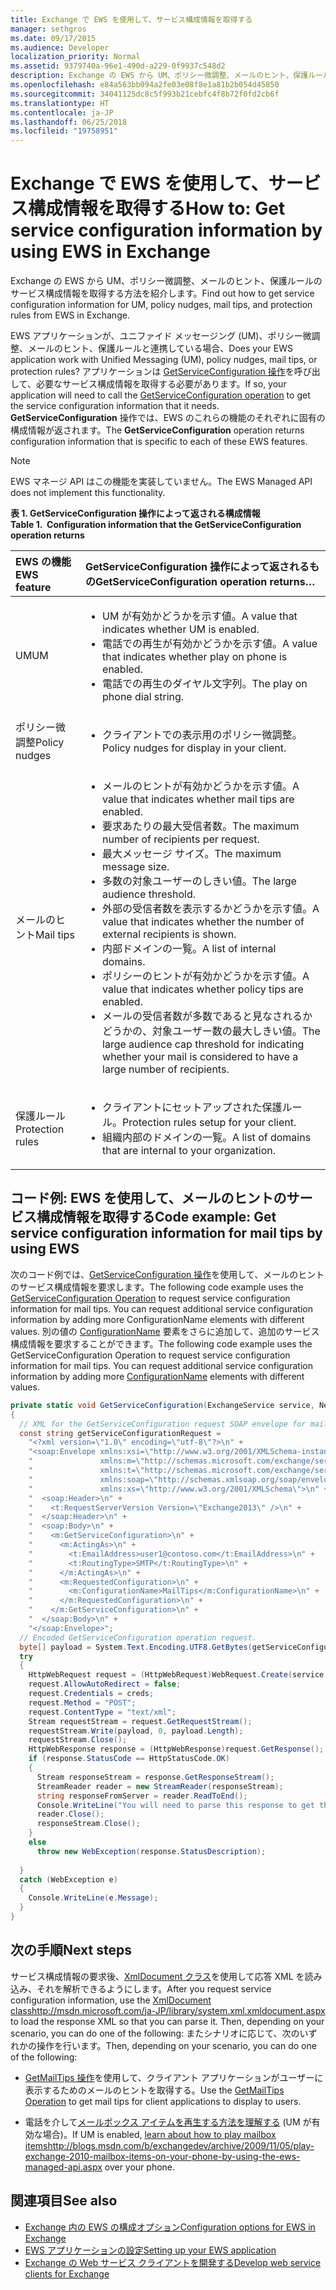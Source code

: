 ```yaml
---
title: Exchange で EWS を使用して、サービス構成情報を取得する
manager: sethgros
ms.date: 09/17/2015
ms.audience: Developer
localization_priority: Normal
ms.assetid: 9379740a-96e1-490d-a229-0f9937c548d2
description: Exchange の EWS から UM、ポリシー微調整、メールのヒント、保護ルールのサービス構成情報を取得する方法を紹介します。
ms.openlocfilehash: e84a563bb094a2fe03e08f8e1a81b2b054d45850
ms.sourcegitcommit: 34041125dc8c5f993b21cebfc4f8b72f0fd2cb6f
ms.translationtype: HT
ms.contentlocale: ja-JP
ms.lasthandoff: 06/25/2018
ms.locfileid: "19758951"
---
```

# <a name="get-service-configuration-information-by-using-ews-in-exchange"></a><span data-ttu-id="d3ad6-103">Exchange で EWS を使用して、サービス構成情報を取得する</span><span class="sxs-lookup"><span data-stu-id="d3ad6-103">How to: Get service configuration information by using EWS in Exchange</span></span>

<span data-ttu-id="d3ad6-104">Exchange の EWS から UM、ポリシー微調整、メールのヒント、保護ルールのサービス構成情報を取得する方法を紹介します。</span><span class="sxs-lookup"><span data-stu-id="d3ad6-104">Find out how to get service configuration information for UM, policy nudges, mail tips, and protection rules from EWS in Exchange.</span></span>
  
<span data-ttu-id="d3ad6-105">EWS アプリケーションが、ユニファイド メッセージング (UM)、ポリシー微調整、メールのヒント、保護ルールと連携している場合、</span><span class="sxs-lookup"><span data-stu-id="d3ad6-105">Does your EWS application work with Unified Messaging (UM), policy nudges, mail tips, or protection rules?</span></span> <span data-ttu-id="d3ad6-106">アプリケーションは [GetServiceConfiguration 操作](http://msdn.microsoft.com/library/070cbfe5-325a-4955-8e4a-8230ea0459a7%28Office.15%29.aspx)を呼び出して、必要なサービス構成情報を取得する必要があります。</span><span class="sxs-lookup"><span data-stu-id="d3ad6-106">If so, your application will need to call the [GetServiceConfiguration operation](http://msdn.microsoft.com/library/070cbfe5-325a-4955-8e4a-8230ea0459a7%28Office.15%29.aspx) to get the service configuration information that it needs.</span></span> <span data-ttu-id="d3ad6-107">**GetServiceConfiguration** 操作では、EWS のこれらの機能のそれぞれに固有の構成情報が返されます。</span><span class="sxs-lookup"><span data-stu-id="d3ad6-107">The **GetServiceConfiguration** operation returns configuration information that is specific to each of these EWS features.</span></span> 
  
> [!NOTE]
> <span data-ttu-id="d3ad6-108">EWS マネージ API はこの機能を実装していません。</span><span class="sxs-lookup"><span data-stu-id="d3ad6-108">The EWS Managed API does not implement this functionality.</span></span> 
  
<span data-ttu-id="d3ad6-109">**表 1. GetServiceConfiguration 操作によって返される構成情報**</span><span class="sxs-lookup"><span data-stu-id="d3ad6-109">**Table 1.  Configuration information that the GetServiceConfiguration operation returns**</span></span>

|<span data-ttu-id="d3ad6-110">EWS の機能</span><span class="sxs-lookup"><span data-stu-id="d3ad6-110">EWS feature</span></span>|<span data-ttu-id="d3ad6-111">GetServiceConfiguration 操作によって返されるもの</span><span class="sxs-lookup"><span data-stu-id="d3ad6-111">GetServiceConfiguration operation returns…</span></span>|
|:-----|:-----|
|<span data-ttu-id="d3ad6-112">UM</span><span class="sxs-lookup"><span data-stu-id="d3ad6-112">UM</span></span>  <br/> | <ul><li><span data-ttu-id="d3ad6-113">UM が有効かどうかを示す値。</span><span class="sxs-lookup"><span data-stu-id="d3ad6-113">A value that indicates whether UM is enabled.</span></span></li><li><span data-ttu-id="d3ad6-114">電話での再生が有効かどうかを示す値。</span><span class="sxs-lookup"><span data-stu-id="d3ad6-114">A value that indicates whether play on phone is enabled.</span></span></li><li><span data-ttu-id="d3ad6-115">電話での再生のダイヤル文字列。</span><span class="sxs-lookup"><span data-stu-id="d3ad6-115">The play on phone dial string.</span></span></li></ul> |
|<span data-ttu-id="d3ad6-116">ポリシー微調整</span><span class="sxs-lookup"><span data-stu-id="d3ad6-116">Policy nudges</span></span>  <br/> | <ul><li><span data-ttu-id="d3ad6-117">クライアントでの表示用のポリシー微調整。</span><span class="sxs-lookup"><span data-stu-id="d3ad6-117">Policy nudges for display in your client.</span></span></li></ul> |
|<span data-ttu-id="d3ad6-118">メールのヒント</span><span class="sxs-lookup"><span data-stu-id="d3ad6-118">Mail tips</span></span>  <br/> | <ul><li><span data-ttu-id="d3ad6-119">メールのヒントが有効かどうかを示す値。</span><span class="sxs-lookup"><span data-stu-id="d3ad6-119">A value that indicates whether mail tips are enabled.</span></span></li><li><span data-ttu-id="d3ad6-120">要求あたりの最大受信者数。</span><span class="sxs-lookup"><span data-stu-id="d3ad6-120">The maximum number of recipients per request.</span></span></li><li><span data-ttu-id="d3ad6-121">最大メッセージ サイズ。</span><span class="sxs-lookup"><span data-stu-id="d3ad6-121">The maximum message size.</span></span></li><li><span data-ttu-id="d3ad6-122">多数の対象ユーザーのしきい値。</span><span class="sxs-lookup"><span data-stu-id="d3ad6-122">The large audience threshold.</span></span></li><li><span data-ttu-id="d3ad6-123">外部の受信者数を表示するかどうかを示す値。</span><span class="sxs-lookup"><span data-stu-id="d3ad6-123">A value that indicates whether the number of external recipients is shown.</span></span></li><li><span data-ttu-id="d3ad6-124">内部ドメインの一覧。</span><span class="sxs-lookup"><span data-stu-id="d3ad6-124">A list of internal domains.</span></span></li><li><span data-ttu-id="d3ad6-125">ポリシーのヒントが有効かどうかを示す値。</span><span class="sxs-lookup"><span data-stu-id="d3ad6-125">A value that indicates whether policy tips are enabled.</span></span></li><li><span data-ttu-id="d3ad6-126">メールの受信者数が多数であると見なされるかどうかの、対象ユーザー数の最大しきい値。</span><span class="sxs-lookup"><span data-stu-id="d3ad6-126">The large audience cap threshold for indicating whether your mail is considered to have a large number of recipients.</span></span>  </li></ul>|
|<span data-ttu-id="d3ad6-127">保護ルール</span><span class="sxs-lookup"><span data-stu-id="d3ad6-127">Protection rules</span></span>  <br/> | <ul><li><span data-ttu-id="d3ad6-128">クライアントにセットアップされた保護ルール。</span><span class="sxs-lookup"><span data-stu-id="d3ad6-128">Protection rules setup for your client.</span></span></li><li><span data-ttu-id="d3ad6-129">組織内部のドメインの一覧。</span><span class="sxs-lookup"><span data-stu-id="d3ad6-129">A list of domains that are internal to your organization.</span></span>  </li></ul> |
   
## <a name="code-example-get-service-configuration-information-for-mail-tips-by-using-ews"></a><span data-ttu-id="d3ad6-130">コード例: EWS を使用して、メールのヒントのサービス構成情報を取得する</span><span class="sxs-lookup"><span data-stu-id="d3ad6-130">Code example: Get service configuration information for mail tips by using EWS</span></span>

<span data-ttu-id="d3ad6-131">次のコード例では、[GetServiceConfiguration 操作](http://msdn.microsoft.com/library/070cbfe5-325a-4955-8e4a-8230ea0459a7%28Office.15%29.aspx)を使用して、メールのヒントのサービス構成情報を要求します。</span><span class="sxs-lookup"><span data-stu-id="d3ad6-131">The following code example uses the [GetServiceConfiguration Operation](http://msdn.microsoft.com/library/070cbfe5-325a-4955-8e4a-8230ea0459a7%28Office.15%29.aspx) to request service configuration information for mail tips. You can request additional service configuration information by adding more ConfigurationName elements with different values.</span></span> <span data-ttu-id="d3ad6-132">別の値の [ConfigurationName](http://msdn.microsoft.com/library/3b524a2f-9c6b-4550-9f3d-f78d176b0f7b%28Office.15%29.aspx) 要素をさらに追加して、追加のサービス構成情報を要求することができます。</span><span class="sxs-lookup"><span data-stu-id="d3ad6-132">The following code example uses the GetServiceConfiguration Operation to request service configuration information for mail tips. You can request additional service configuration information by adding more [ConfigurationName](http://msdn.microsoft.com/library/3b524a2f-9c6b-4550-9f3d-f78d176b0f7b%28Office.15%29.aspx) elements with different values.</span></span> 
  
```cs
private static void GetServiceConfiguration(ExchangeService service, NetworkCredential creds)
{ 
  // XML for the GetServiceConfiguration request SOAP envelope for mail tips configuration information.
  const string getServiceConfigurationRequest = 
    "<?xml version=\"1.0\" encoding=\"utf-8\"?>\n" +
    "<soap:Envelope xmlns:xsi=\"http://www.w3.org/2001/XMLSchema-instance\"\n" +
    "               xmlns:m=\"http://schemas.microsoft.com/exchange/services/2006/messages\"\n" +
    "               xmlns:t=\"http://schemas.microsoft.com/exchange/services/2006/types\" \n" +
    "               xmlns:soap=\"http://schemas.xmlsoap.org/soap/envelope/\"\n" +
    "               xmlns:xs=\"http://www.w3.org/2001/XMLSchema\">\n" +
    "  <soap:Header>\n" +
    "    <t:RequestServerVersion Version=\"Exchange2013\" />\n" +
    "  </soap:Header>\n" +
    "  <soap:Body>\n" +
    "    <m:GetServiceConfiguration>\n" +
    "      <m:ActingAs>\n" +
    "        <t:EmailAddress>user1@contoso.com</t:EmailAddress>\n" +
    "        <t:RoutingType>SMTP</t:RoutingType>\n" +
    "      </m:ActingAs>\n" +
    "      <m:RequestedConfiguration>\n" +
    "        <m:ConfigurationName>MailTips</m:ConfigurationName>\n" +
    "      </m:RequestedConfiguration>\n" +
    "    </m:GetServiceConfiguration>\n" +
    "  </soap:Body>\n" +
    "</soap:Envelope>";
  // Encoded GetServiceConfiguration operation request.
  byte[] payload = System.Text.Encoding.UTF8.GetBytes(getServiceConfigurationRequest);
  try
  {
    HttpWebRequest request = (HttpWebRequest)WebRequest.Create(service.Url);
    request.AllowAutoRedirect = false;
    request.Credentials = creds;
    request.Method = "POST";
    request.ContentType = "text/xml";
    Stream requestStream = request.GetRequestStream();
    requestStream.Write(payload, 0, payload.Length);
    requestStream.Close();
    HttpWebResponse response = (HttpWebResponse)request.GetResponse();
    if (response.StatusCode == HttpStatusCode.OK)
    {
      Stream responseStream = response.GetResponseStream();
      StreamReader reader = new StreamReader(responseStream);
      string responseFromServer = reader.ReadToEnd();
      Console.WriteLine("You will need to parse this response to get the configuration information:\n\n" + responseFromServer);
      reader.Close();
      responseStream.Close();
    }
    else
      throw new WebException(response.StatusDescription);
          
  }
  catch (WebException e)
  {
    Console.WriteLine(e.Message);
  }
}

```

## <a name="next-steps"></a><span data-ttu-id="d3ad6-133">次の手順</span><span class="sxs-lookup"><span data-stu-id="d3ad6-133">Next steps</span></span>

<span data-ttu-id="d3ad6-134">サービス構成情報の要求後、[XmlDocument クラス](http://msdn.microsoft.com/ja-JP/library/system.xml.xmldocument.aspx)を使用して応答 XML を読み込み、それを解析できるようにします。</span><span class="sxs-lookup"><span data-stu-id="d3ad6-134">After you request service configuration information, use the [XmlDocument classhttp://msdn.microsoft.com/ja-JP/library/system.xml.xmldocument.aspx](http://msdn.microsoft.com/ja-JP/library/system.xml.xmldocument.aspx) to load the response XML so that you can parse it. Then, depending on your scenario, you can do one of the following:</span></span> <span data-ttu-id="d3ad6-135">またシナリオに応じて、次のいずれかの操作を行います。</span><span class="sxs-lookup"><span data-stu-id="d3ad6-135">Then, depending on your scenario, you can do one of the following:</span></span> 
  
- <span data-ttu-id="d3ad6-136">[GetMailTips 操作](http://msdn.microsoft.com/library/025483ec-a9f3-4735-8a95-d26e30ea7974%28Office.15%29.aspx)を使用して、クライアント アプリケーションがユーザーに表示するためのメールのヒントを取得する。</span><span class="sxs-lookup"><span data-stu-id="d3ad6-136">Use the [GetMailTips Operation](http://msdn.microsoft.com/library/025483ec-a9f3-4735-8a95-d26e30ea7974%28Office.15%29.aspx) to get mail tips for client applications to display to users.</span></span> 
    
- <span data-ttu-id="d3ad6-137">電話を介して[メールボックス アイテムを再生する方法を理解する](http://blogs.msdn.com/b/exchangedev/archive/2009/11/05/play-exchange-2010-mailbox-items-on-your-phone-by-using-the-ews-managed-api.aspx) (UM が有効な場合)。</span><span class="sxs-lookup"><span data-stu-id="d3ad6-137">If UM is enabled, [learn about how to play mailbox itemshttp://blogs.msdn.com/b/exchangedev/archive/2009/11/05/play-exchange-2010-mailbox-items-on-your-phone-by-using-the-ews-managed-api.aspx](http://blogs.msdn.com/b/exchangedev/archive/2009/11/05/play-exchange-2010-mailbox-items-on-your-phone-by-using-the-ews-managed-api.aspx) over your phone.</span></span> 
    
## <a name="see-also"></a><span data-ttu-id="d3ad6-138">関連項目</span><span class="sxs-lookup"><span data-stu-id="d3ad6-138">See also</span></span>

- [<span data-ttu-id="d3ad6-139">Exchange 内の EWS の構成オプション</span><span class="sxs-lookup"><span data-stu-id="d3ad6-139">Configuration options for EWS in Exchange</span></span>](configuration-options-for-ews-in-exchange.md)    
- [<span data-ttu-id="d3ad6-140">EWS アプリケーションの設定</span><span class="sxs-lookup"><span data-stu-id="d3ad6-140">Setting up your EWS application</span></span>](setting-up-your-ews-application.md)    
- [<span data-ttu-id="d3ad6-141">Exchange の Web サービス クライアントを開発する</span><span class="sxs-lookup"><span data-stu-id="d3ad6-141">Develop web service clients for Exchange</span></span>](develop-web-service-clients-for-exchange.md)
    


